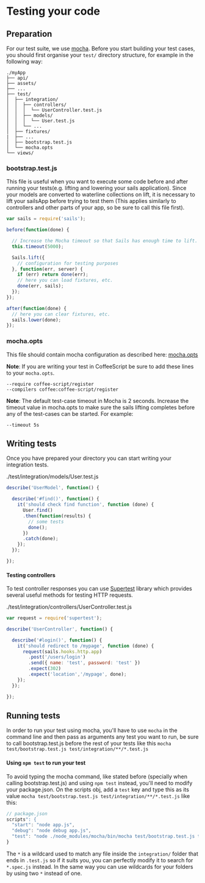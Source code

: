 # Testing your code

## Preparation

For our test suite, we use [mocha](http://mochajs.org/).
Before you start building your test cases, you should first organise your `test/` directory structure, for example in the following way:

```batch
./myApp
├── api/
├── assets/
├── ...
├── test/
│  ├── integration/
│  │  ├── controllers/
│  │  │  └── UserController.test.js
│  │  ├── models/
│  │  │  └── User.test.js
│  │  └── ...
│  ├── fixtures/
|  ├── ...
│  ├── bootstrap.test.js
│  └── mocha.opts
└── views/

```

### bootstrap.test.js

This file is useful when you want to execute some code before and after running your tests(e.g. lifting and lowering your sails application). Since your models are converted to waterline collections on lift, it is necessary to lift your sailsApp before trying to test them (This applies similarly to controllers and other parts of your app, so be sure to call this file first).

```javascript
var sails = require('sails');

before(function(done) {

  // Increase the Mocha timeout so that Sails has enough time to lift.
  this.timeout(5000);

  Sails.lift({
    // configuration for testing purposes
  }, function(err, server) {
    if (err) return done(err);
    // here you can load fixtures, etc.
    done(err, sails);
  });
});

after(function(done) {
  // here you can clear fixtures, etc.
  sails.lower(done);
});
```

### mocha.opts

This file should contain mocha configuration as described here: [mocha.opts](http://mochajs.org/#mocha-opts)

**Note**: If you are writing your test in CoffeeScript be sure to add these lines to your `mocha.opts`.
```
--require coffee-script/register
--compilers coffee:coffee-script/register
```
**Note**: The default test-case timeout in Mocha is 2 seconds. Increase the timeout value in mocha.opts to make sure the sails lifting completes before any of the test-cases can be started. For example:
```
--timeout 5s
```

## Writing tests

Once you have prepared your directory you can start writing your integration tests.

./test/integration/models/User.test.js
```js
describe('UserModel', function() {

  describe('#find()', function() {
    it('should check find function', function (done) {
      User.find()
      .then(function(results) {
        // some tests
        done();
      })
      .catch(done);
    });
  });

});
```

#### Testing controllers

To test controller responses you can use [Supertest](https://github.com/visionmedia/supertest) library which provides several useful methods for testing HTTP requests.

./test/integration/controllers/UserController.test.js
```js
var request = require('supertest');

describe('UserController', function() {

  describe('#login()', function() {
    it('should redirect to /mypage', function (done) {
      request(sails.hooks.http.app)
        .post('/users/login')
        .send({ name: 'test', password: 'test' })
        .expect(302)
        .expect('location','/mypage', done);
    });
  });

});
```
## Running tests

In order to run your test using mocha, you'll have to use `mocha` in the command line and then pass as arguments any test you want to run, be sure to call bootstrap.test.js before the rest of your tests like this `mocha test/bootstrap.test.js test/integration/**/*.test.js`

#### Using `npm test` to run your test

To avoid typing the mocha command, like stated before (specially when calling bootstrap.test.js) and using `npm test` instead, you'll need to modify your package.json. On the scripts obj, add a `test` key and type this as its value `mocha test/bootstrap.test.js test/integration/**/*.test.js` like this:

```js
// package.json
scripts": {
  "start": "node app.js",
  "debug": "node debug app.js",
  "test": "node ./node_modules/mocha/bin/mocha test/bootstrap.test.js test/integration/**/*.test.js"
}
```
The `*` is a wildcard used to match any file inside the `integration/` folder that ends in `.test.js` so if it suits you, you can perfectly modify it to search for `*.spec.js` instead. In the same way you can use wildcards for your folders by using two `*` instead of one.


<docmeta name="displayName" value="Testing">
